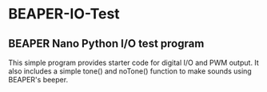 # BEAPER-IO-Test

## BEAPER Nano Python I/O test program

This simple program provides starter code for digital I/O and PWM output. It also
includes a simple tone() and noTone() function to make sounds using BEAPER's beeper. 
